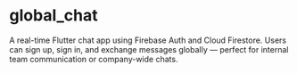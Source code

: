 # global_chat
A real-time Flutter chat app using Firebase Auth and Cloud Firestore. Users can sign up, sign in, and exchange messages globally — perfect for internal team communication or company-wide chats.
